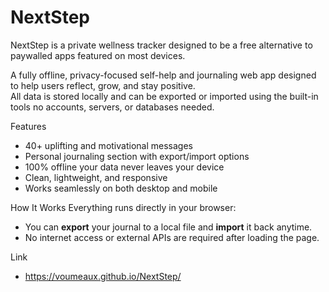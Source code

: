 # NextStep
NextStep is a private wellness tracker designed to be a free alternative to paywalled apps featured on most devices.

A fully offline, privacy-focused self-help and journaling web app designed to help users reflect, grow, and stay positive.  
All data is stored locally and can be exported or imported using the built-in tools  no accounts, servers, or databases needed.

Features
- 40+ uplifting and motivational messages  
- Personal journaling section with export/import options  
- 100% offline  your data never leaves your device  
- Clean, lightweight, and responsive  
- Works seamlessly on both desktop and mobile 

 How It Works
Everything runs directly in your browser: 
- You can **export** your journal to a local file and **import** it back anytime.  
- No internet access or external APIs are required after loading the page.

 Link
 - https://voumeaux.github.io/NextStep/
